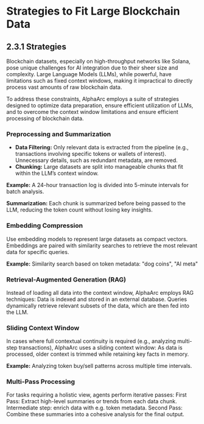 # Strategies to Fit Large Blockchain Data

## 2.3.1 Strategies

Blockchain datasets, especially on high-throughput networks like Solana, pose unique challenges for AI integration due to their sheer size and complexity. Large Language Models (LLMs), while powerful, have limitations such as fixed context windows, making it impractical to directly process vast amounts of raw blockchain data.

To address these constraints, AlphaArc employs a suite of strategies designed to optimize data preparation, ensure efficient utilization of LLMs, and to overcome the context window limitations and ensure efficient processing of blockchain data.

### Preprocessing and Summarization
- **Data Filtering:** Only relevant data is extracted from the pipeline (e.g., transactions involving specific tokens or wallets of interest).
Unnecessary details, such as redundant metadata, are removed.
- **Chunking:** Large datasets are split into manageable chunks that fit within the LLM’s context window.

**Example:** A 24-hour transaction log is divided into 5-minute intervals for batch analysis.

**Summarization:**
Each chunk is summarized before being passed to the LLM, reducing the token count without losing key insights.

### Embedding Compression
Use embedding models to represent large datasets as compact vectors.
Embeddings are paired with similarity searches to retrieve the most relevant data for specific queries.

**Example:** Similarity search based on token metadata: "dog coins", "AI meta"

### Retrieval-Augmented Generation (RAG)
Instead of loading all data into the context window, AlphaArc employs RAG techniques:
Data is indexed and stored in an external database.
Queries dynamically retrieve relevant subsets of the data, which are then fed into the LLM.

### Sliding Context Window
In cases where full contextual continuity is required (e.g., analyzing multi-step transactions), AlphaArc uses a sliding context window:
As data is processed, older context is trimmed while retaining key facts in memory.

**Example:** Analyzing token buy/sell patterns across multiple time intervals.

### Multi-Pass Processing
For tasks requiring a holistic view, agents perform iterative passes:
First Pass: Extract high-level summaries or trends from each data chunk.
Intermediate step: enrich data with e.g. token metadata.
Second Pass: Combine these summaries into a cohesive analysis for the final output.
